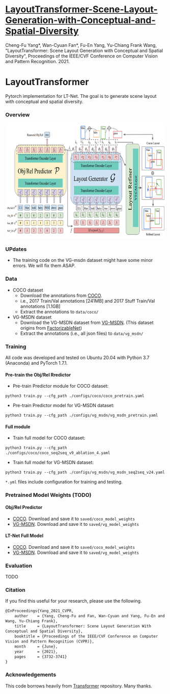 # [LayoutTransformer-Scene-Layout-Generation-with-Conceptual-and-Spatial-Diversity](https://openaccess.thecvf.com/content/CVPR2021/papers/Yang_LayoutTransformer_Scene_Layout_Generation_With_Conceptual_and_Spatial_Diversity_CVPR_2021_paper.pdf)
Cheng-Fu Yang*, Wan-Cyuan Fan*, Fu-En Yang, Yu-Chiang Frank Wang, "LayoutTransformer: Scene Layout Generation with Conceptual and Spatial Diversity", Proceedings of the IEEE/CVF Conference on Computer Vision and Pattern Recognition. 2021.

# LayoutTransformer 
Pytorch implementation for LT-Net. The goal is to generate scene layout with conceptual and spatial diversity.

### Overview
<img src="./figures/archi.png" width="940px" height="360px"/>

### UPdates
- The training code on the VG-msdn dataset might have some minor errors. We will fix them ASAP.


### Data
- COCO dataset
    - Download the annotations from [COCO](https://cocodataset.org/#download).
    - i.e., 2017 Train/Val annotations [241MB] and 2017 Stuff Train/Val annotations [1.1GB]
    - Extract the annotations to `data/coco/`
- VG-MSDN dataset
    - Download the VG-MSDN dataset from [VG-MSDN](https://drive.google.com/file/d/1WjetLwwH3CptxACrXnc1NCcccWUVDO76/view). (This dataset origins from [FactorizableNet](https://github.com/yikang-li/FactorizableNet))
    - Extract the annotations (i.e., all json files) to `data/vg_msdn/`

### Training
All code was developed and tested on Ubuntu 20.04 with Python 3.7 (Anaconda) and PyTorch 1.7.1.

#### Pre-train the Obj/Rel Rredictor
- Pre-train Predictor module for COCO dataset:
```
python3 train.py --cfg_path ./configs/coco/coco_pretrain.yaml
```
- Pre-train Predictor model for VG-MSDN dataset: 
```
python3 train.py --cfg_path ./configs/vg_msdn/vg_msdn_pretrain.yaml
```
#### Full module
- Train full model for COCO dataset:
```
python3 train.py --cfg_path ./configs/coco/coco_seq2seq_v9_ablation_4.yaml
```
- Train full model for VG-MSDN dataset: 
```
python3 train.py --cfg_path ./configs/vg_msdn/vg_msdn_seq2seq_v24.yaml
```

`*.yml` files include configuration for training and testing.


### Pretrained Model Weights (TODO) 
#### Obj/Rel Predictor 
- [COCO](https://github.com/davidhalladay/LayoutTransformer). Download and save it to `saved/coco_model_weights`
- [VG-MSDN](https://github.com/davidhalladay/LayoutTransformer). Download and save it to `saved/vg_model_weights`
#### LT-Net Full Model 
- [COCO](https://github.com/davidhalladay/LayoutTransformer). Download and save it to `saved/coco_model_weights`
- [VG-MSDN](https://github.com/davidhalladay/LayoutTransformer). Download and save it to `saved/vg_model_weights`

### Evaluation

TODO

### Citation

If you find this useful for your research, please use the following.

```
@InProceedings{Yang_2021_CVPR,
    author    = {Yang, Cheng-Fu and Fan, Wan-Cyuan and Yang, Fu-En and Wang, Yu-Chiang Frank},
    title     = {LayoutTransformer: Scene Layout Generation With Conceptual and Spatial Diversity},
    booktitle = {Proceedings of the IEEE/CVF Conference on Computer Vision and Pattern Recognition (CVPR)},
    month     = {June},
    year      = {2021},
    pages     = {3732-3741}
}
```

### Acknowledgements
This code borrows heavily from [Transformer](https://github.com/pytorch/pytorch/blob/master/torch/nn/modules/transformer.py) repository. Many thanks.